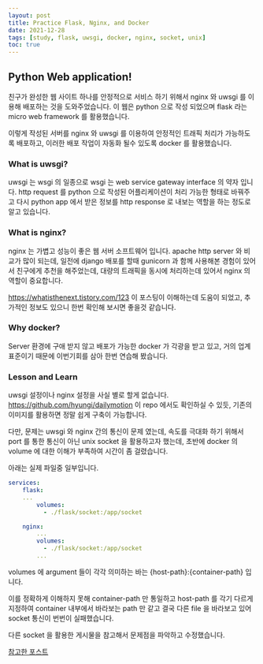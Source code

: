 ```yaml
---
layout: post 
title: Practice Flask, Nginx, and Docker  
date: 2021-12-28
tags: [study, flask, uwsgi, docker, nginx, socket, unix]
toc: true
---
```


## Python Web application!

친구가 완성한 웹 사이트 하나를 안정적으로 서비스 하기 위해서 nginx 와 uwsgi 를 이용해 배포하는 것을 도와주었습니다.
이 웹은 python 으로 작성 되었으며 flask 라는 micro web framework 를 활용했습니다.

이렇게 작성된 서버를 nginx 와 uwsgi 를 이용하여 안정적인 트래픽 처리가 가능하도록 배포하고,
이러한 배포 작업이 자동화 될수 있도록 docker 를 활용했습니다.

### What is uwsgi?
uwsgi 는 wsgi 의 일종으로 wsgi 는 web service gateway interface 의 약자 입니다.
http request 를 python 으로 작성된 어플리케이션이 처리 가능한 형태로 바꿔주고 다시 python app 에서 받은 정보를 http response 로 내보는 역할을 하는 정도로 알고 있습니다.

### What is nginx?
nginx 는 가볍고 성능이 좋은 웹 서버 소프트웨어 입니다.
apache http server 와 비교가 많이 되는데, 일전에 django 배포를 할때 gunicorn 과 함께 사용해본 경험이 있어서 친구에게 추천을 해주었는데,
대량의 트래픽을 동시에 처리하는데 있어서 nginx 의 역할이 중요합니다.

https://whatisthenext.tistory.com/123 이 포스팅이 이해하는데 도움이 되었고, 추가적인 정보도 있으니 한번 확인해 보시면 좋을것 같습니다.

### Why docker?
Server 환경에 구애 받지 않고 배포가 가능한 docker 가 각광을 받고 있고, 거의 업계 표준이기 때문에 이번기회를 삼아 한번 연습해 봤습니다.

### Lesson and Learn
uwsgi 설정이나 nginx 설정을 사실 별로 할게 없습니다.
https://github.com/hyungi/dailymotion 이 repo 에서도 확인하실 수 있듯, 기존의 이미지를 활용하면 정말 쉽게 구축이 가능합니다.

다만, 문제는 uwsgi 와 nginx 간의 통신이 문제 였는데, 속도를 극대화 하기 위해서 port 를 통한 통신이 아닌  unix socket 을 활용하고자 했는데,
초반에 docker 의 volume 에 대한 이해가 부족하여 시간이 좀 걸렸습니다.

아래는 실제 파일중 일부입니다.
```yaml
services:
    flask:
    ...
        volumes:
          - ./flask/socket:/app/socket

    nginx:
        ...
        volumes:
          - ./flask/socket:/app/socket
        ...
```

volumes 에 argument 들이 각각 의미하는 바는
{host-path}:{container-path} 입니다.

이를 정확하게 이해하지 못해 container-path 만 통일하고 host-path 를 각기 다르게 지정하여 container 내부에서 바라보는 path 만 같고 결국 다른 file 을 바라보고 있어 socket 통신이 번번이 실패했습니다.

다른 socket 을 활용한 게시물을 참고해서 문제점을 파악하고 수정했습니다.

[참고한 포스트](https://velog.io/@yh20studio/Docker-Django-Nginx-uwsgi-로컬서버에서-배포-진행)
